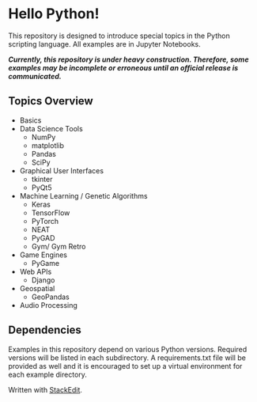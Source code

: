 # Hello Python!
This repository is designed to introduce special topics in the Python scripting language. All examples are in Jupyter Notebooks.

***Currently, this repository is under heavy construction. Therefore, some examples may be incomplete or erroneous until an official release is communicated.***

## Topics Overview
 * Basics
 * Data Science Tools
	*	NumPy
	*	matplotlib
	*	Pandas
	*	SciPy
* Graphical User Interfaces
	* tkinter
	* PyQt5
 * Machine Learning / Genetic Algorithms
	 * Keras
	 * TensorFlow
	 * PyTorch
	 * NEAT
	 * PyGAD
	 * Gym/ Gym Retro
 * Game Engines
	 * PyGame
 * Web APIs
	 * Django
 * Geospatial
	 * GeoPandas
 * Audio Processing

## Dependencies
Examples in this repository depend on various Python versions. Required versions will be listed in each subdirectory. A requirements.txt file will be provided as well and it is encouraged to set up a virtual environment for each example directory. 


Written with [StackEdit](https://stackedit.io/).
